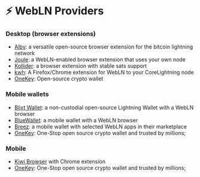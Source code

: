 # ⚡ WebLN Providers

### Desktop (browser extensions)

* [Alby](https://getalby.com/): a versatile open-source browser extension for the bitcoin lightning network&#x20;
* [Joule](https://lightningjoule.com/): a WebLN-enabled browser extension that uses your own node
* [Kollider](https://kollider.xyz/): a browser extension with stable sats support&#x20;
* [kwh](https://github.com/fiatjaf/kwh/): A Firefox/Chrome extension for WebLN to your CoreLightning node&#x20;
* [OneKey](https://onekey.so/): Open-source crypto wallet

### Mobile wallets

* [Blixt Wallet](https://blixtwallet.github.io/): a non-custodial open-source Lightning Wallet with a WebLN browser
* [BlueWallet](https://bluewallet.io/): a mobile wallet with a WebLN browser&#x20;
* [Breez](https://breez.technology/): a mobile wallet with selected WebLN apps in their marketplace
* [OneKey](https://onekey.so/): One-Stop open source crypto wallet and trusted by millions;

### Mobile&#x20;

* [Kiwi Browser](https://kiwibrowser.com/) with Chrome extension
* [OneKey](https://onekey.so/): One-Stop open source crypto wallet and trusted by millions;
